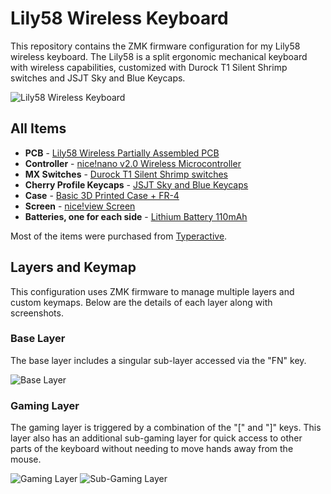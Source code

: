 # Lily58 Wireless Keyboard

This repository contains the ZMK firmware configuration for my Lily58 wireless keyboard. The Lily58 is a split ergonomic mechanical keyboard with wireless capabilities, customized with Durock T1 Silent Shrimp switches and JSJT Sky and Blue Keycaps.

![Lily58 Wireless Keyboard](assets/Keyboard_Picture.jpg)

## All Items
- **PCB** - [Lily58 Wireless Partially Assembled PCB](https://typeractive.xyz/products/lily58-partially-assembled-pcb)
- **Controller** - [nice!nano v2.0 Wireless Microcontroller](https://typeractive.xyz/products/nice-nano)
- **MX Switches** - [Durock T1 Silent Shrimp switches](https://www.amazon.ca/dp/B0BFQQJNX5)
- **Cherry Profile Keycaps** - [JSJT Sky and Blue Keycaps](https://www.amazon.ca/dp/B0B1D57TJY)
- **Case** - [Basic 3D Printed Case + FR-4](https://typeractive.xyz/products/lily58-case?variant=47879038566631)
- **Screen** - [nice!view Screen](https://typeractive.xyz/products/nice-view)
- **Batteries, one for each side** - [Lithium Battery 110mAh](https://www.aliexpress.us/item/1005005348368664.html?gatewayAdapt=4itemAdapt)


Most of the items were purchased from [Typeractive](https://typeractive.xyz).

## Layers and Keymap
This configuration uses ZMK firmware to manage multiple layers and custom keymaps. Below are the details of each layer along with screenshots.

### Base Layer
The base layer includes a singular sub-layer accessed via the "FN" key.

![Base Layer](link_to_base_layer_screenshot)

### Gaming Layer
The gaming layer is triggered by a combination of the "[" and "]" keys. This layer also has an additional sub-gaming layer for quick access to other parts of the keyboard without needing to move hands away from the mouse.

![Gaming Layer](link_to_gaming_layer_screenshot)
![Sub-Gaming Layer](link_to_sub_gaming_layer_screenshot)

